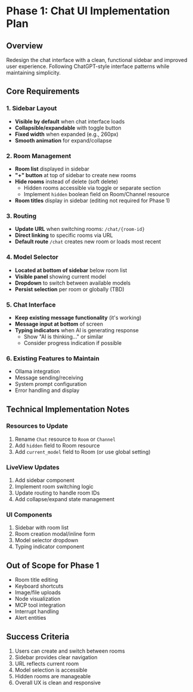 # Phase 1: Chat UI Implementation Plan

## Overview
Redesign the chat interface with a clean, functional sidebar and improved user experience. Following ChatGPT-style interface patterns while maintaining simplicity.

## Core Requirements

### 1. Sidebar Layout
- **Visible by default** when chat interface loads
- **Collapsible/expandable** with toggle button
- **Fixed width** when expanded (e.g., 260px)
- **Smooth animation** for expand/collapse

### 2. Room Management
- **Room list** displayed in sidebar
- **"+" button** at top of sidebar to create new rooms
- **Hide rooms** instead of delete (soft delete)
  - Hidden rooms accessible via toggle or separate section
  - Implement `hidden` boolean field on Room/Channel resource
- **Room titles** display in sidebar (editing not required for Phase 1)

### 3. Routing
- **Update URL** when switching rooms: `/chat/{room-id}`
- **Direct linking** to specific rooms via URL
- **Default route** `/chat` creates new room or loads most recent

### 4. Model Selector
- **Located at bottom of sidebar** below room list
- **Visible panel** showing current model
- **Dropdown** to switch between available models
- **Persist selection** per room or globally (TBD)

### 5. Chat Interface
- **Keep existing message functionality** (it's working)
- **Message input at bottom** of screen
- **Typing indicators** when AI is generating response
  - Show "AI is thinking..." or similar
  - Consider progress indication if possible

### 6. Existing Features to Maintain
- Ollama integration
- Message sending/receiving
- System prompt configuration
- Error handling and display

## Technical Implementation Notes

### Resources to Update
1. Rename `Chat` resource to `Room` or `Channel`
2. Add `hidden` field to Room resource
3. Add `current_model` field to Room (or use global setting)

### LiveView Updates
1. Add sidebar component
2. Implement room switching logic
3. Update routing to handle room IDs
4. Add collapse/expand state management

### UI Components
1. Sidebar with room list
2. Room creation modal/inline form
3. Model selector dropdown
4. Typing indicator component

## Out of Scope for Phase 1
- Room title editing
- Keyboard shortcuts
- Image/file uploads
- Node visualization
- MCP tool integration
- Interrupt handling
- Alert entities

## Success Criteria
1. Users can create and switch between rooms
2. Sidebar provides clear navigation
3. URL reflects current room
4. Model selection is accessible
5. Hidden rooms are manageable
6. Overall UX is clean and responsive
